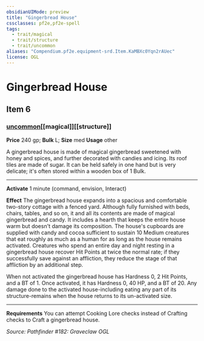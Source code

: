 ```yaml
---
obsidianUIMode: preview
title: "Gingerbread House"
cssclasses: pf2e,pf2e-spell
tags:
  - trait/magical
  - trait/structure
  - trait/uncommon
aliases: "Compendium.pf2e.equipment-srd.Item.KaMBXc0Yqn2rAUec"
license: OGL
---
```

# Gingerbread House
## Item 6
### [uncommon](uncommon.md "Uncommon Rarity Trait")[[magical]][[structure]]


**Price** 240 gp; 
**Bulk** L; **Size** med
**Usage** other

A gingerbread house is made of magical gingerbread sweetened with honey and spices, and further decorated with candies and icing. Its roof tiles are made of sugar. It can be held safely in one hand but is very delicate; it's often stored within a wooden box of 1 Bulk.

* * *

**Activate** 1 minute (command, envision, Interact)

**Effect** The gingerbread house expands into a spacious and comfortable two-story cottage with a fenced yard. Although fully furnished with beds, chairs, tables, and so on, it and all its contents are made of magical gingerbread and candy. It includes a hearth that keeps the entire house warm but doesn't damage its composition. The house's cupboards are supplied with candy and cocoa sufficient to sustain 10 Medium creatures that eat roughly as much as a human for as long as the house remains activated. Creatures who spend an entire day and night resting in a gingerbread house recover Hit Points at twice the normal rate; if they successfully save against an affliction, they reduce the stage of that affliction by an additional step.

When not activated the gingerbread house has Hardness 0, 2 Hit Points, and a BT of 1. Once activated, it has Hardness 0, 40 HP, and a BT of 20. Any damage done to the activated house-including eating any part of its structure-remains when the house returns to its un-activated size.

* * *

**Requirements** You can attempt Cooking Lore checks instead of Crafting checks to Craft a gingerbread house.

*Source: Pathfinder #182: Graveclaw*
*OGL*